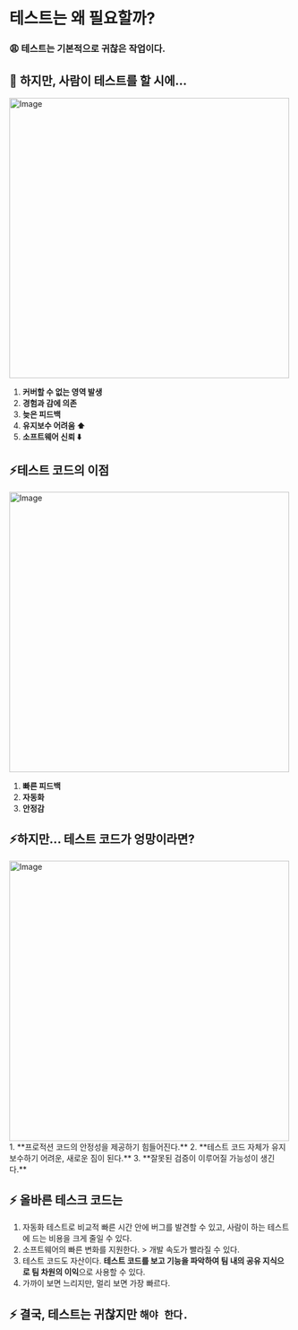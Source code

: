 # 테스트는 왜 필요할까?

### 😩 테스트는 기본적으로 귀찮은 작업이다.

## 🧐 하지만, 사람이 테스트를 할 시에...

<img width="500" alt="Image" src="https://github.com/user-attachments/assets/23d5bd86-1ff4-4f90-b68e-5eab44cb6f5c"/>

1. **커버할 수 없는 영역 발생**
2. **경험과 감에 의존**
3. **늦은 피드백**
4. **유지보수 어려움 ⬆️**
5. **소프트웨어 신뢰 ⬇️**

## ⚡️테스트 코드의 이점

<img width="500" alt="Image" src="https://github.com/user-attachments/assets/91c979f9-9b7f-4c72-8a8f-2979f9602cf9"/>

1. **빠른 피드백**
2. **자동화**
3. **안정감**

## ⚡️하지만... 테스트 코드가 엉망이라면?

<img width="500" alt="Image" src="https://github.com/user-attachments/assets/79a00595-8847-4052-a1c5-10b8e931c095"/>
1. **프로적션 코드의 안정성을 제공하기 힘들어진다.**
2. **테스트 코드 자체가 유지보수하기 어려운, 새로운 짐이 된다.**
3. **잘못된 검증이 이루어질 가능성이 생긴다.**

## ⚡️ 올바른 테스크 코드는
1. 자동화 테스트로 비교적 빠른 시간 안에 버그를 발견할 수 있고, 사람이 하는 테스트에 드는 비용을 크게 줄일 수 있다.
2. 소프트웨어의 빠른 변화를 지원한다. > 개발 속도가 빨라질 수 있다.
3. 테스트 코드도 자산이다. **테스트 코드를 보고 기능을 파악하여 팀 내의 공유 지식으로 팀 차원의 이익**으로 사용할 수 있다.
3. 가까이 보면 느리지만, 멀리 보면 가장 빠르다.

## ⚡️ 결국, 테스트는 귀찮지만 `해야 한다.`

